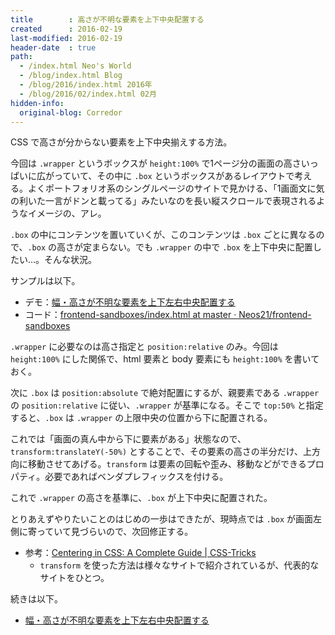 ```yaml
---
title        : 高さが不明な要素を上下中央配置する
created      : 2016-02-19
last-modified: 2016-02-19
header-date  : true
path:
  - /index.html Neo's World
  - /blog/index.html Blog
  - /blog/2016/index.html 2016年
  - /blog/2016/02/index.html 02月
hidden-info:
  original-blog: Corredor
---
```


CSS で高さが分からない要素を上下中央揃えする方法。

今回は `.wrapper` というボックスが `height:100%` で1ページ分の画面の高さいっぱいに広がっていて、その中に `.box` というボックスがあるレイアウトで考える。よくポートフォリオ系のシングルページのサイトで見かける、「1画面文に気の利いた一言がドンと載ってる」みたいなのを長い縦スクロールで表現されるようなイメージの、アレ。

`.box` の中にコンテンツを置いていくが、このコンテンツは `.box` ごとに異なるので、`.box` の高さが定まらない。でも `.wrapper` の中で `.box` を上下中央に配置したい…。そんな状況。

サンプルは以下。

- デモ：[幅・高さが不明な要素を上下左右中央配置する](https://neos21.github.io/frontend-sandboxes/horizontal-vertical-center/index.html)
- コード：[frontend-sandboxes/index.html at master · Neos21/frontend-sandboxes](https://github.com/neos21/frontend-sandboxes/blob/master/horizontal-vertical-center/index.html)

`.wrapper` に必要なのは高さ指定と `position:relative` のみ。今回は `height:100%` にした関係で、html 要素と body 要素にも `height:100%` を書いておく。

次に `.box` は `position:absolute` で絶対配置にするが、親要素である `.wrapper` の `position:relative` に従い、`.wrapper` が基準になる。そこで `top:50%` と指定すると、`.box` は `.wrapper` の上限中央の位置から下に配置される。

これでは「画面の真ん中から下に要素がある」状態なので、`transform:translateY(-50%)` とすることで、その要素の高さの半分だけ、上方向に移動させてあげる。`transform` は要素の回転や歪み、移動などができるプロパティ。必要であればベンダプレフィックスを付ける。

これで `.wrapper` の高さを基準に、`.box` が上下中央に配置された。

とりあえずやりたいことのはじめの一歩はできたが、現時点では `.box` が画面左側に寄っていて見づらいので、次回修正する。

- 参考：[Centering in CSS: A Complete Guide | CSS-Tricks](https://css-tricks.com/centering-css-complete-guide/)
  - `transform` を使った方法は様々なサイトで紹介されているが、代表的なサイトをひとつ。

続きは以下。

- [幅・高さが不明な要素を上下左右中央配置する](20-01.html)
